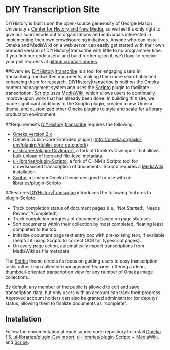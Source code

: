 DIY Transcription Site
=====================

DIYHistory is built upon the open-source generosity of George Mason University's [Center for History and New Media](http://chnm.gmu.edu/), so we feel it's only right to give our sourcecode out to organizations and individuals interested in implementing their own crowdsourcing initiatives. Anyone who can install Omeka and MediaWiki on a web server can easily get started with their own branded version of DIYHistory|transcribe with little to no programmer time. If you find our code useful and build further upon it, we'd love to receive your pull requests at [github.com/ui-libraries](https://github.com/ui-libraries).

##Overview
[DIYHistory|transcribe](http://diyhistory.lib.uiowa.edu/transcribe) is a tool for engaging users in transcribing handwritten documents, making them more searchable and enhancing them for research. [DIYHistory|transcribe](http://diyhistory.lib.uiowa.edu/transcribe) is built on the [Omeka](http://omeka.org/) content management system and uses the [Scripto](http://scripto.org/) plugin to facilitate transcription. [Scripto](http://scripto.org/) uses [MediaWiki](http://www.mediawiki.org/wiki/MediaWiki), which allows users to continually improve upon work that has already been done. In building this site, we made significant additions to the Scripto plugin, created a new Omeka theme, and customized other Omeka plugins to style and scale for a library production environment.

##Requirements
[DIYHistory|transcribe](http://diyhistory.lib.uiowa.edu/transcribe) requires the following:

- [Omeka version 2.x](http://omeka.org/codex/Version_History)
- [Omeka Dublin Core Extended plugin] (http://omeka.org/add-ons/plugins/dublin-core-extended/)
- [ui-libraries/plugin-CsvImport](https://github.com/ui-libraries/plugin-CsvImport), a fork of Omeka’s CsvImport that allows bulk upload of item and file-level metadata
- [ui-libraries/plugin-Scripto](https://github.com/ui-libraries/plugin-Scripto), a fork of CHNM’s Scripto tool for crowdsourced transcription of documents. Scripto requires a [MediaWiki](http://www.mediawiki.org/wiki/MediaWiki) installation.
- [Scribe](https://github.com/ui-libraries/Scribe), a custom Omeka theme designed for use with ui-libraries/plugin-Scripto

##Features
[DIYHistory|transcribe](http://diyhistory.lib.uiowa.edu/transcribe) introduces the following features to plugin-Scripto:

- Track completion status of document pages (i.e., ‘Not Started’, ‘Needs Review’, ‘Completed’)
- Track completion progress of documents based on page statuses.
- Sort documents within their collection by most completed, floating least completed to the top.
- Initialize document page text entry box with pre-existing text, if available (helpful if using Scripto to correct OCR for typescript pages).
- On every page action, automatically import transcriptions from MediaWiki as file metadata.


The [Scribe](https://github.com/ui-libraries/Scribe) theme directs its focus on guiding users to easy transcription tasks rather than collection management features, offering a clean, thumbnail-oriented transcription view for any number of Omeka image collections.

By default, any member of the public is allowed to edit and save transcription data, but only users with an account can track their progress. Approved account holders can also be granted administrator (or deputy) status, allowing them to finalize documents as “complete”.

## Installation
Follow the documentation at each source code repository to install [Omeka 1.5](http://omeka.org/codex/Version_History), [ui-libraries/plugin-CsvImport](https://github.com/ui-libraries/plugin-CsvImport), [ui-libraries/plugin-Scripto](https://github.com/ui-libraries/plugin-Scripto) + [MediaWiki](http://www.mediawiki.org/wiki/MediaWiki), and [Scribe](https://github.com/ui-libraries/Scribe). 
